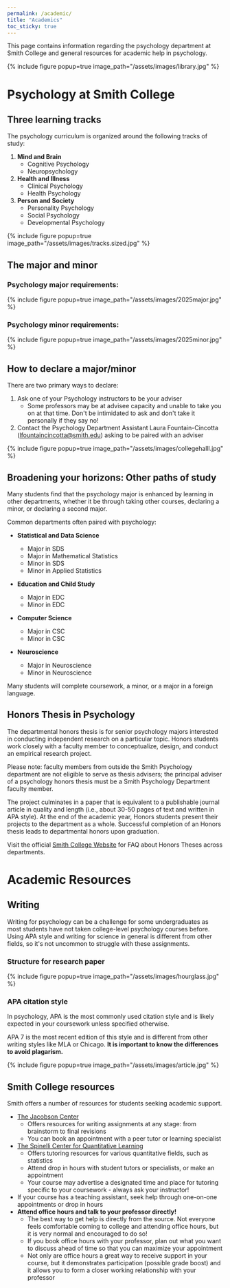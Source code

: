 ```yaml
---
permalink: /academic/
title: "Academics"
toc_sticky: true
---
```

This page contains information regarding the psychology department at Smith College and general resources for academic help in psychology.

{% include figure popup=true image_path="/assets/images/library.jpg" %}

# Psychology at Smith College
## Three learning tracks
The psychology curriculum is organized around the following tracks of study:
1. **Mind and Brain**
    - Cognitive Psychology
    - Neuropsychology
2. **Health and Illness**
    - Clinical Psychology
    - Health Psychology 
3. **Person and Society**
    - Personality Psychology
    - Social Psychology
    - Developmental Psychology

{% include figure popup=true image_path="/assets/images/tracks.sized.jpg" %}

## The major and minor
### Psychology major requirements:

{% include figure popup=true image_path="/assets/images/2025major.jpg" %}

### Psychology minor requirements:

{% include figure popup=true image_path="/assets/images/2025minor.jpg" %}

## How to declare a major/minor
There are two primary ways to declare:
1. Ask one of your Psychology instructors to be your adviser
    - Some professors may be at advisee capacity and unable to take you on at that time. Don't be intimidated to ask and don't take it personally if they say no!
3. Contact the Psychology Department Assistant Laura Fountain-Cincotta (lfountaincincotta@smith.edu) asking to be paired with an adviser 

{% include figure popup=true image_path="/assets/images/collegehalll.jpg" %}

## Broadening your horizons: Other paths of study

Many students find that the psychology major is enhanced by learning in other departments, whether it be through taking other courses, declaring a minor, or declaring a second major.

Common departments often paired with psychology:

- **Statistical and Data Science**
    - Major in SDS
    - Major in Mathematical Statistics
    - Minor in SDS
    - Minor in Applied Statistics 

- **Education and Child Study**
    - Major in EDC
    - Minor in EDC

- **Computer Science**
    - Major in CSC
    - Minor in CSC

- **Neuroscience**
    - Major in Neuroscience
    - Minor in Neuroscience

Many students will complete coursework, a minor, or a major in a foreign language.

## Honors Thesis in Psychology

The departmental honors thesis is for senior psychology majors interested in conducting independent research on a particular topic. Honors students work closely with a faculty member to conceptualize, design, and conduct an empirical research project.

Please note: faculty members from outside the Smith Psychology department are not eligible to serve as thesis advisers; the principal adviser of a psychology honors thesis must be a Smith Psychology Department faculty member. 

The project culminates in a paper that is equivalent to a publishable journal article in quality and length (i.e., about 30-50 pages of text and written in APA style). At the end of the academic year, Honors students present their projects to the department as a whole. Successful completion of an Honors thesis leads to departmental honors upon graduation.

Visit the official [Smith College Website](https://www.smith.edu/academics/class-deans/departmental-honors) for FAQ about Honors Theses across departments.


# Academic Resources
## Writing
Writing for psychology can be a challenge for some undergraduates as most students have not taken college-level psychology courses before. Using APA style and writing for science in general is different from other fields, so it's not uncommon to struggle with these assignments.

### Structure for research paper
{% include figure popup=true image_path="/assets/images/hourglass.jpg" %}

### APA citation style
In psychology, APA is the most commonly used citation style and is likely expected in your coursework unless specified otherwise. 

APA 7 is the most recent edition of this style and is different from other writing styles like MLA or Chicago. **It is important to know the differences to avoid plagarism.**

{% include figure popup=true image_path="/assets/images/article.jpg" %}

## Smith College resources
Smith offers a number of resources for students seeking academic support.
- [The Jacobson Center](https://www.smith.edu/academics/integrative-learning/jacobson-center-writing-teaching-learning)
    - Offers resources for writing assignments at any stage: from brainstorm to final revisions
    - You can book an appointment with a peer tutor or learning specialist
- [The Spinelli Center for Quantitative Learning](https://www.smith.edu/academics/applied-learning-research/spinelli-center-quantitative-learning)
    - Offers tutoring resources for various quantitative fields, such as statistics
    - Attend drop in hours with student tutors or specialists, or make an appointment
    - Your course may advertise a designated time and place for tutoring specific to your coursework - always ask your instructor!
 - If your course has a teaching assistant, seek help through one-on-one appointments or drop in hours
 - **Attend office hours and talk to your professor directly!**
     - The best way to get help is directly from the source. Not everyone feels comfortable coming to college and attending office hours, but it is very normal and encouraged to do so!
     - If you book office hours with your professor, plan out what you want to discuss ahead of time so that you can maximize your appointment
     - Not only are office hours a great way to receive support in your course, but it demonstrates participation (possible grade boost) and it allows you to form a closer working relationship with your professor



